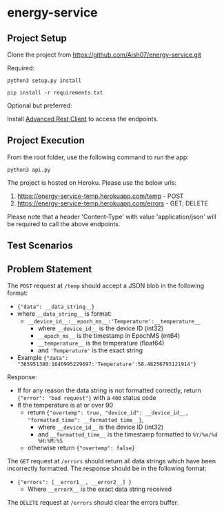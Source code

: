 # energy-service

## Project Setup

Clone the project from https://github.com/Aish07/energy-service.git

Required:
   
`python3 setup.py install`

`pip install -r requirements.txt`

Optional but preferred: 

Install [Advanced Rest Client](https://chrome.google.com/webstore/detail/advanced-rest-client/hgmloofddffdnphfgcellkdfbfbjeloo?hl=en-US) to access the endpoints.

## Project Execution

From the root folder, use the following command to run the app:

`python3 api.py`

The project is hosted on Heroku. Please use the below urls:

1. https://energy-service-temp.herokuapp.com/temp - POST
2. https://energy-service-temp.herokuapp.com/errors - GET, DELETE

Please note that a header 'Content-Type' with value 'application/json' will be required to call the above endpoints.


## Test Scenarios


## Problem Statement

The `POST` request at `/temp` should accept a JSON blob in the following format:
- `{"data": __data_string__}`
- where `__data_string__` is format:
    - `__device_id__:__epoch_ms__:'Temperature':__temperature__`
      - where `__device_id__` is the device ID (int32)
      - `__epoch_ms__` is the timestamp in EpochMS (int64)
      - `__temperature__` is the temperature (float64)
      - and `'Temperature'` is the exact string
- Example `{"data": "365951380:1640995229697:'Temperature':58.48256793121914"}`
  
Response:
- If for any reason the data string is not formatted correctly, return `{"error": "bad request"}` with a `400` status code
- If the temperature is at or over 90
  - return `{"overtemp": true, "device_id": __device_id__, "formatted_time": __formatted_time__}`,
    - where `__device_id__` is the device ID (int32)
    - and `__formatted_time__` is the timestamp formatted to `%Y/%m/%d %H:%M:%S`
  - otherwise return `{"overtemp": false}`

The `GET` request at `/errors` should return all data strings which have been incorrectly formatted. The response should 
be in the following format:
- `{"errors": [__error1__, __error2__] }`
  - Where `__errorX__` is the exact data string received

The `DELETE` request at `/errors` should clear the errors buffer.

